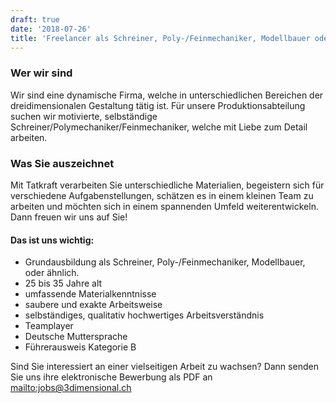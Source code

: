 ```yaml
---
draft: true
date: '2018-07-26'
title: 'Freelancer als Schreiner, Poly-/Feinmechaniker, Modellbauer oder ähnlich'
---
```

### Wer wir sind

Wir sind eine dynamische Firma, welche in unterschiedlichen Bereichen der dreidimensionalen Gestaltung tätig ist. Für unsere Produktionsabteilung suchen wir motivierte, selbständige Schreiner/Polymechaniker/Feinmechaniker, welche mit Liebe zum Detail arbeiten. 

### Was Sie auszeichnet

Mit Tatkraft verarbeiten Sie unterschiedliche Materialien, begeistern sich für verschiedene Aufgabenstellungen, schätzen es in einem kleinen Team zu arbeiten und möchten sich in einem spannenden Umfeld weiterentwickeln. Dann freuen wir uns auf Sie!

#### Das ist uns wichtig:

* Grundausbildung als Schreiner, Poly-/Feinmechaniker, Modellbauer, oder ähnlich.
* 25 bis 35 Jahre alt
* umfassende Materialkenntnisse
* saubere und exakte Arbeitsweise
* selbständiges, qualitativ hochwertiges Arbeitsverständnis
* Teamplayer
* Deutsche Muttersprache
* Führerausweis Kategorie B

Sind Sie interessiert an einer vielseitigen Arbeit zu wachsen? Dann senden Sie uns ihre elektronische Bewerbung als PDF an <mailto:jobs@3dimensional.ch>
